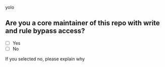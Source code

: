 yolo

## Are you a core maintainer of this repo with write and rule bypass access?

- [ ] Yes
- [ ] No

If you selected no, please explain why
